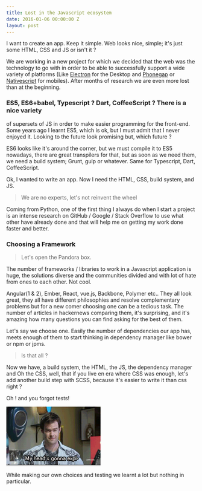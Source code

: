 ```yaml
---
title: Lost in the Javascript ecosystem
date: 2016-01-06 00:00:00 Z
layout: post
---
```


I want to create an app. Keep it simple. Web looks nice, simple; it's just some
HTML, CSS and JS or isn't it ?

We are working in a new project for which we decided that the web was the
technology to go with in order to be able to successfully support a wide
variety of platforms (Like [Electron][1] for the Desktop and [Phonegap][2] or
[Nativescript][3] for mobiles). After months of research we are even more lost
than at the beginning.


### ES5, ES6+babel, Typescript ? Dart, CoffeeScript ?  There is a nice variety
of supersets of JS in order to make easier programming for the front-end. Some
years ago I learnt ES5, which is ok, but I must admit that I never enjoyed it.
Looking to the future look promising but, which future ?

ES6 looks like it's around the corner, but we must compile it to ES5 nowadays,
there are great transpilers for that, but as soon as we need them, we need a
build system; Grunt, gulp or whatever. Same for Typescript, Dart, CoffeeScript.

Ok, I wanted to write an app. Now I need the HTML, CSS, build system, and JS.

> We are no experts, let's not reinvent the wheel

Coming from Python, one of the first thing I always do when I start a project
is an intense research on GitHub / Google / Stack Overflow to use what other
have already done and that will help me on getting my work done faster and
better.

### Choosing a Framework

> Let's open the Pandora box.

The number of frameworks / libraries to work in a Javascript application is
huge, the solutions diverse and the communities divided and with lot of hate
from ones to each other. Not cool.

Angular(1 & 2), Ember, React, vue.js, Backbone, Polymer etc.. They all look
great, they all have different philosophies and resolve complementary problems
but for a new comer choosing one can be a tedious task. The number of articles
in hackernews comparing them, it's surprising, and it's amazing how many
questions you can find asking for the best of them.

Let's say we choose one. Easily the number of dependencies our app has, meets
enough of them to start thinking in dependency manager like bower or npm or
jpms.

> Is that all ?

Now we have, a build system, the HTML, the JS, the dependency manager and Oh
the CSS, well, that if you live en era where CSS was enough, let's add another
build step with SCSS, because it's easier to write it than css right ?

Oh ! and you forgot tests!

![mind blowing](/assets/images/uploads/giphy.gif)

While making our own choices and testing we learnt a lot but nothing in
particular.


[1]: http://electron.atom.io/
[2]: http://phonegap.com/
[3]: http://nativescript.org/
